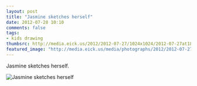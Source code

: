 ```yaml
---
layout: post
title: "Jasmine sketches herself"
date: 2012-07-28 10:10
comments: false
tags: 
- kids drawing
thumbsrc: http://media.eick.us/2012/2012-07-27/1024x1024/2012-07-27at18.00.53.jpg
featured_image: "http://media.eick.us/media/photographs/2012/2012-07-27/2012-07-27at18.00.53.jpg"
---
```

Jasmine sketches herself.

![Jasmine sketches herself](http://media.eick.us/media/photographs/2012/2012-07-27/2012-07-27at18.00.53.jpg)

